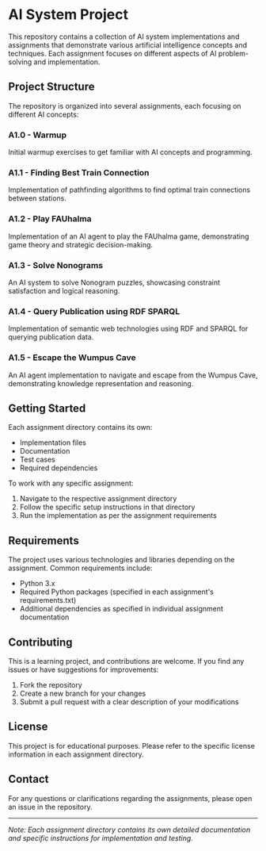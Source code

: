 # AI System Project

This repository contains a collection of AI system implementations and assignments that demonstrate various artificial intelligence concepts and techniques. Each assignment focuses on different aspects of AI problem-solving and implementation.

## Project Structure

The repository is organized into several assignments, each focusing on different AI concepts:

### A1.0 - Warmup
Initial warmup exercises to get familiar with AI concepts and programming.

### A1.1 - Finding Best Train Connection
Implementation of pathfinding algorithms to find optimal train connections between stations.

### A1.2 - Play FAUhalma
Implementation of an AI agent to play the FAUhalma game, demonstrating game theory and strategic decision-making.

### A1.3 - Solve Nonograms
An AI system to solve Nonogram puzzles, showcasing constraint satisfaction and logical reasoning.

### A1.4 - Query Publication using RDF SPARQL
Implementation of semantic web technologies using RDF and SPARQL for querying publication data.

### A1.5 - Escape the Wumpus Cave
An AI agent implementation to navigate and escape from the Wumpus Cave, demonstrating knowledge representation and reasoning.

## Getting Started

Each assignment directory contains its own:
- Implementation files
- Documentation
- Test cases
- Required dependencies

To work with any specific assignment:
1. Navigate to the respective assignment directory
2. Follow the specific setup instructions in that directory
3. Run the implementation as per the assignment requirements

## Requirements

The project uses various technologies and libraries depending on the assignment. Common requirements include:
- Python 3.x
- Required Python packages (specified in each assignment's requirements.txt)
- Additional dependencies as specified in individual assignment documentation

## Contributing

This is a learning project, and contributions are welcome. If you find any issues or have suggestions for improvements:
1. Fork the repository
2. Create a new branch for your changes
3. Submit a pull request with a clear description of your modifications

## License

This project is for educational purposes. Please refer to the specific license information in each assignment directory.

## Contact

For any questions or clarifications regarding the assignments, please open an issue in the repository.

---

*Note: Each assignment directory contains its own detailed documentation and specific instructions for implementation and testing.* 